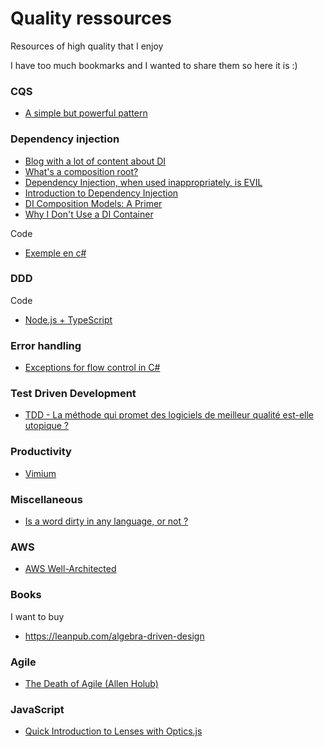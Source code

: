 # Quality ressources
Resources of high quality that I enjoy

I have too much bookmarks and I wanted to share them so here it is :)

### CQS

- [A simple but powerful pattern](https://www.dotnetcurry.com/patterns-practices/1461/command-query-separation-cqs)

### Dependency injection

- [Blog with a lot of content about DI](https://blogs.cuttingedge.it/steven/)
- [What's a composition root?](https://blog.ploeh.dk/2011/07/28/CompositionRoot/)
- [Dependency Injection, when used inappropriately, is EVIL](https://www.tonymarston.net/php-mysql/dependency-injection-is-evil.html)
- [Introduction to Dependency Injection](https://kariera.future-processing.pl/blog/introduction-to-dependency-injection/)
- [DI Composition Models: A Primer](https://blogs.cuttingedge.it/steven/posts/2019/di-composition-models-primer/)
- [Why I Don't Use a DI Container](https://khalilstemmler.com/articles/software-design-architecture/coding-without-di-container/)

Code

- [Exemple en c#](https://github.com/timsommer/cqs-dotnetcurry-sample/tree/master/Cqs.SampleApp.Console/Cqs.SampleApp.Core/IoC)

### DDD

Code
- [Node.js + TypeScript](https://github.com/stemmlerjs/white-label)

### Error handling

- [Exceptions for flow control in C#
](https://enterprisecraftsmanship.com/posts/exceptions-for-flow-control/)

### Test Driven Development

- [TDD - La méthode qui promet des logiciels de meilleur qualité est-elle utopique ?](https://www.linkedin.com/pulse/tdd-la-m%25C3%25A9thode-qui-promet-des-logiciels-de-meilleur-lenselle)

### Productivity

- [Vimium](http://vimium.github.io/)

### Miscellaneous

- [Is a word dirty in any language, or not ?](http://wordsafety.com/)

### AWS

- [AWS Well-Architected](https://aws.amazon.com/architecture/well-architected/)

### Books

I want to buy

- https://leanpub.com/algebra-driven-design

### Agile

- [The Death of Agile (Allen Holub)](https://www.youtube.com/watch?v=HZyRQ8Uhhmk)

### JavaScript

- [Quick Introduction to Lenses with Optics.js](https://www.youtube.com/watch?v=vf3P_i1IMtU)
